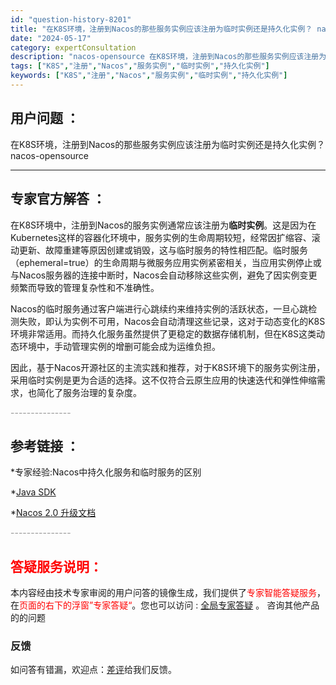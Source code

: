 ```yaml
---
id: "question-history-8201"
title: "在K8S环境，注册到Nacos的那些服务实例应该注册为临时实例还是持久化实例？ nacos-opensource"
date: "2024-05-17"
category: expertConsultation
description: "nacos-opensource 在K8S环境，注册到Nacos的那些服务实例应该注册为临时实例还是持久化实例？"
tags: ["K8S","注册","Nacos","服务实例","临时实例","持久化实例"]
keywords: ["K8S","注册","Nacos","服务实例","临时实例","持久化实例"]
---
```


## 用户问题 ： 
 在K8S环境，注册到Nacos的那些服务实例应该注册为临时实例还是持久化实例？ nacos-opensource 

---------------
## 专家官方解答 ：

在K8S环境中，注册到Nacos的服务实例通常应该注册为**临时实例**。这是因为在Kubernetes这样的容器化环境中，服务实例的生命周期较短，经常因扩缩容、滚动更新、故障重建等原因创建或销毁，这与临时服务的特性相匹配。临时服务（ephemeral=true）的生命周期与微服务应用实例紧密相关，当应用实例停止或与Nacos服务器的连接中断时，Nacos会自动移除这些实例，避免了因实例变更频繁而导致的管理复杂性和不准确性。

Nacos的临时服务通过客户端进行心跳续约来维持实例的活跃状态，一旦心跳检测失败，即认为实例不可用，Nacos会自动清理这些记录，这对于动态变化的K8S环境非常适用。而持久化服务虽然提供了更稳定的数据存储机制，但在K8S这类动态环境中，手动管理实例的增删可能会成为运维负担。

因此，基于Nacos开源社区的主流实践和推荐，对于K8S环境下的服务实例注册，采用临时实例是更为合适的选择。这不仅符合云原生应用的快速迭代和弹性伸缩需求，也简化了服务治理的复杂度。


<font color="#949494">---------------</font> 


## 参考链接 ：

*专家经验:Nacos中持久化服务和临时服务的区别 
 
 *[Java SDK](https://nacos.io/docs/latest/guide/user/sdk)
 
 *[Nacos 2.0 升级文档](https://nacos.io/docs/latest/upgrading/200-upgrading)


 <font color="#949494">---------------</font> 
 


## <font color="#FF0000">答疑服务说明：</font> 

本内容经由技术专家审阅的用户问答的镜像生成，我们提供了<font color="#FF0000">专家智能答疑服务</font>，在<font color="#FF0000">页面的右下的浮窗”专家答疑“</font>。您也可以访问 : [全局专家答疑](https://opensource.alibaba.com/chatBot) 。 咨询其他产品的的问题

### 反馈
如问答有错漏，欢迎点：[差评](https://ai.nacos.io/user/feedbackByEnhancerGradePOJOID?enhancerGradePOJOId=13560)给我们反馈。
